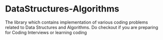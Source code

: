 # DataStructures-Algorithms
The library which contains implementation of various coding problems related to Data Structures and Algorithms.
Do checkout if you are preparing for Coding Interviews or learning coding
